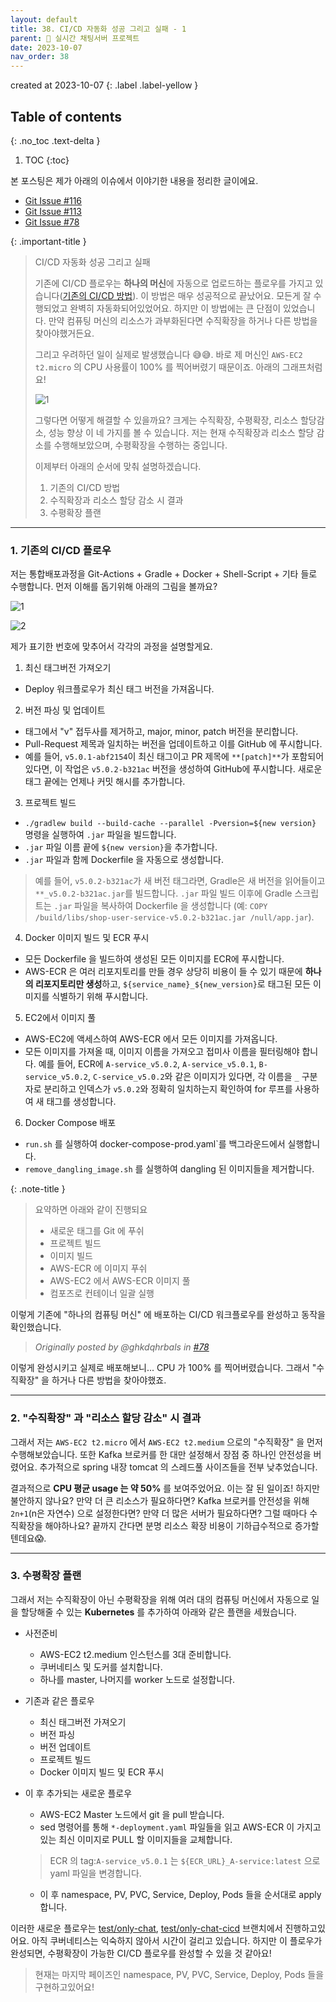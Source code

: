 ```yaml
---
layout: default
title: 38. CI/CD 자동화 성공 그리고 실패 - 1
parent: 📌 실시간 채팅서버 프로젝트
date: 2023-10-07
nav_order: 38
---
```


created at 2023-10-07
{: .label .label-yellow }

## Table of contents
{: .no_toc .text-delta }

1. TOC
{:toc}





본 포스팅은 제가 아래의 이슈에서 이야기한 내용을 정리한 글이에요. 
* [Git Issue #116](https://github.com/ghkdqhrbals/spring-chatting-server/issues/116)
* [Git Issue #113](https://github.com/ghkdqhrbals/spring-chatting-server/issues/113)
* [Git Issue #78](https://github.com/ghkdqhrbals/spring-chatting-server/issues/78)

{: .important-title }
> CI/CD 자동화 성공 그리고 실패
> 
> 기존에 CI/CD 플로우는 **하나의 머신**에 자동으로 업로드하는 플로우를 가지고 있습니다([기존의 CI/CD 방법](#기존의-cicd-플로우)).
> 이 방법은 매우 성공적으로 끝났어요. 모든게 잘 수행되었고 완벽히 자동화되어있었어요. 하지만 이 방법에는 큰 단점이 있었습니다.
> 만약 컴퓨팅 머신의 리소스가 과부화된다면 수직확장을 하거나 다른 방법을 찾아야했거든요.
> 
> 그리고 우려하던 일이 실제로 발생했습니다 😅😅. 바로 제 머신인 `AWS-EC2 t2.micro` 의 CPU 사용률이 100% 를 찍어버렸기 때문이죠. 아래의 그래프처럼요!
> 
> ![1](https://user-images.githubusercontent.com/29156882/270146879-11b383df-50b6-4c1f-8dc0-2491ba3cfd8a.png)
> 
> 그렇다면 어떻게 해결할 수 있을까요? 크게는 수직확장, 수평확장, 리소스 할당감소, 성능 향상 이 네 가지를 볼 수 있습니다. 
> 저는 현재 수직확장과 리소스 할당 감소를 수행해보았으며, 수평확장을 수행하는 중입니다. 
> 
> 이제부터 아래의 순서에 맞춰 설명하겠습니다. 
> 
> 1. 기존의 CI/CD 방법
> 2. 수직확장과 리소스 할당 감소 시 결과
> 3. 수평확장 플랜

---------

### 1. 기존의 CI/CD 플로우
저는 통합배포과정을 Git-Actions + Gradle + Docker + Shell-Script + 기타 들로 수행합니다. 먼저 이해를 돕기위해 아래의 그림을 볼까요?

![1](https://user-images.githubusercontent.com/29156882/272209262-5731958c-9817-4060-b518-49e2e1e95358.png)

![2](https://user-images.githubusercontent.com/29156882/272209295-29ac3d9d-5523-41cd-ac46-bc28f9e4f997.png)

제가 표기한 번호에 맞추어서 각각의 과정을 설명할게요.

1. 최신 태그버전 가져오기
* Deploy 워크플로우가 최신 태그 버전을 가져옵니다.
2. 버전 파싱 및 업데이트
* 태그에서 "v" 접두사를 제거하고, major, minor, patch 버전을 분리합니다.
* Pull-Request 제목과 일치하는 버전을 업데이트하고 이를 GitHub 에 푸시합니다.
* 예를 들어, `v5.0.1-abf2154`이 최신 태그이고 PR 제목에 `**[patch]**`가 포함되어 있다면, 이 작업은 `v5.0.2-b321ac` 버전을 생성하여 GitHub에 푸시합니다. 새로운 태그 끝에는 언제나 커밋 해시를 추가합니다.
3. 프로젝트 빌드
* `./gradlew build --build-cache --parallel -Pversion=${new version}` 명령을 실행하여 `.jar` 파일을 빌드합니다.
* `.jar` 파일 이름 끝에 `${new version}`을 추가합니다.
* `.jar` 파일과 함께 Dockerfile 을 자동으로 생성합니다.
> 예를 들어, `v5.0.2-b321ac`가 새 버전 태그라면, Gradle은 새 버전을 읽어들이고 `**_v5.0.2-b321ac.jar`를 빌드합니다.
> `.jar` 파일 빌드 이후에 Gradle 스크립트는 `.jar` 파일을 복사하여 Dockerfile 을 생성합니다 (예: `COPY /build/libs/shop-user-service-v5.0.2-b321ac.jar /null/app.jar`).
4. Docker 이미지 빌드 및 ECR 푸시
* 모든 Dockerfile 을 빌드하여 생성된 모든 이미지를 ECR에 푸시합니다.
* AWS-ECR 은 여러 리포지토리를 만들 경우 상당히 비용이 들 수 있기 때문에 **하나의 리포지토리만 생성**하고, `${service_name}_${new_version}`로 태그된 모든 이미지를 식별하기 위해 푸시합니다.
5. EC2에서 이미지 풀
* AWS-EC2에 액세스하여 AWS-ECR 에서 모든 이미지를 가져옵니다.
* 모든 이미지를 가져올 때, 이미지 이름을 가져오고 접미사 이름을 필터링해야 합니다. 예를 들어, ECR에 `A-service_v5.0.2`, `A-service_v5.0.1`, `B-service_v5.0.2`, `C-service_v5.0.2`와 같은 이미지가 있다면, 각 이름을 `_` 구분자로 분리하고 인덱스가 `v5.0.2`와 정확히 일치하는지 확인하여 for 루프를 사용하여 새 태그를 생성합니다.
6. Docker Compose 배포
* `run.sh` 를 실행하여 docker-compose-prod.yaml`를 백그라운드에서 실행합니다.
* `remove_dangling_image.sh` 를 실행하여 dangling 된 이미지들을 제거합니다. 

{: .note-title }
> 요약하면 아래와 같이 진행되요
>
> * 새로운 태그를 Git 에 푸쉬
> * 프로젝트 빌드
> * 이미지 빌드
> * AWS-ECR 에 이미지 푸쉬
> * AWS-EC2 에서 AWS-ECR 이미지 풀
> * 컴포즈로 컨테이너 일괄 실행

이렇게 기존에 "하나의 컴퓨팅 머신" 에 배포하는 CI/CD 워크플로우를 완성하고 동작을 확인했습니다.
> _Originally posted by @ghkdqhrbals in [#78](https://github.com/ghkdqhrbals/spring-chatting-server/issues/78#issuecomment-1732490496)_

이렇게 완성시키고 실제로 배포해보니... CPU 가 100% 를 찍어버렸습니다. 그래서 "수직확장" 을 하거나 다른 방법을 찾아야했죠.

------------

### 2. "수직확장" 과 "리소스 할당 감소" 시 결과

그래서 저는 `AWS-EC2 t2.micro` 에서 `AWS-EC2 t2.medium` 으로의 "수직확장" 을 먼저 수행해보았습니다.
또한 Kafka 브로커를 한 대만 설정해서 장점 중 하나인 안전성을 버렸어요. 추가적으로 spring 내장 tomcat 의 스레드풀 사이즈들을 전부 낮추었습니다. 

결과적으로 **CPU 평균 usage 는 약 50%** 를 보여주었어요.
이는 잘 된 일이죠! 하지만 불안하지 않나요? 만약 더 큰 리소스가 필요하다면? Kafka 브로커를 안전성을 위해 `2n+1`(n은 자연수) 으로 설정한다면? 만약 더 많은 서버가 필요하다면? 그럴 때마다 수직확장을 해야하나요? 끝까지 간다면 분명 리소스 확장 비용이 기하급수적으로 증가할텐데요😱.


--------

### 3. 수평확장 플랜
그래서 저는 수직확장이 아닌 수평확장을 위해 여러 대의 컴퓨팅 머신에서 자동으로 일을 할당해줄 수 있는 **Kubernetes** 를 추가하여 아래와 같은 플랜을 세웠습니다.

* 사전준비
  * AWS-EC2 t2.medium 인스턴스를 3대 준비합니다.
  * 쿠버네티스 및 도커를 설치합니다.
  * 하나를 master, 나머지를 worker 노드로 설정합니다.

* 기존과 같은 플로우
  * 최신 태그버전 가져오기
  * 버전 파싱
  * 버전 업데이트
  * 프로젝트 빌드
  * Docker 이미지 빌드 및 ECR 푸시

* 이 후 추가되는 새로운 플로우
  * AWS-EC2 Master 노드에서 git 을 pull 받습니다.
  * sed 명령어를 통해 `*-deployment.yaml` 파일들을 읽고 AWS-ECR 이 가지고 있는 최신 이미지로 PULL 할 이미지들을 교체합니다.
  > ECR 의 tag:`A-service_v5.0.1` 는 `${ECR_URL}_A-service:latest` 으로 yaml 파일을 변경합니다. 
  * 이 후 namespace, PV, PVC, Service, Deploy, Pods 들을 순서대로 apply 합니다.

이러한 새로운 플로우는 [test/only-chat](https://github.com/ghkdqhrbals/spring-chatting-server/tree/test/only-chat), 
[test/only-chat-cicd](https://github.com/ghkdqhrbals/spring-chatting-server/tree/test/only-chat-cicd) 브랜치에서 진행하고있어요.
아직 쿠버네티스는 익숙하지 않아서 시간이 걸리고 있습니다. 하지만 이 플로우가 완성되면, 수평확장이 가능한 CI/CD 플로우를 완성할 수 있을 것 같아요!
> 현재는 마지막 페이즈인 namespace, PV, PVC, Service, Deploy, Pods 들을 구현하고있어요! 
